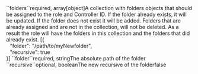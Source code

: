 <tr><td>``folders``</td><td>required, array[object]</td><td>A collection with folders objects that should be assigned to the role and Controller ID. If the folder already exists, it will be updated. If the folder does not
exist it will be added. Folders that are already assigned and are not in the collection, will not be deleted. As a result the role will have the folders in this collection and the 
folders that did already exist.</td>
<td>[{
  <div style="padding-left:10px;">"folder": "/path/to/myNewfolder",</div>
  <div style="padding-left:10px;">"recursive": true</div>
  }]</td><td></td></tr>
<tr><td style="padding-left:20px;">``folder``</td><td>required, string</td><td>The absolute path of the folder</td><td></td><td></td></tr>
<tr><td style="padding-left:20px;">``recursive``</td><td>optional, boolean</td><td>The new recursive of the folder</td><td></td><td>false</td></tr>



